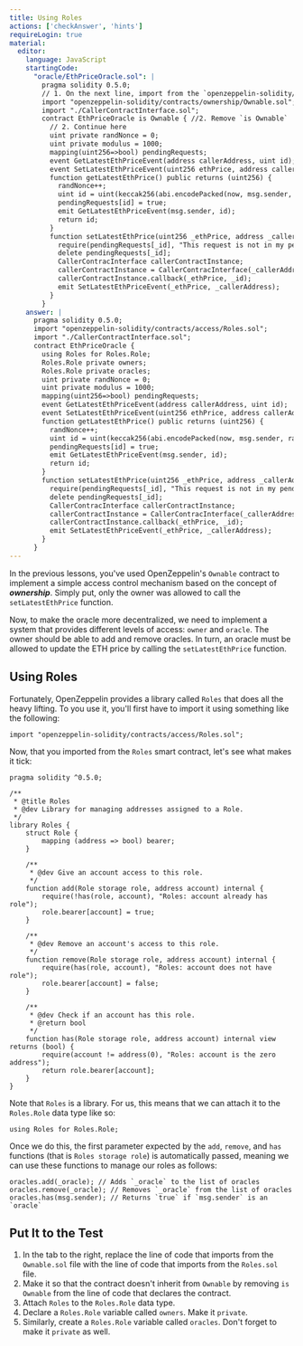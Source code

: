 ```yaml
---
title: Using Roles
actions: ['checkAnswer', 'hints']
requireLogin: true
material:
  editor:
    language: JavaScript
    startingCode:
      "oracle/EthPriceOracle.sol": |
        pragma solidity 0.5.0;
        // 1. On the next line, import from the `openzeppelin-solidity/contracts/access/Roles.sol` file
        import "openzeppelin-solidity/contracts/ownership/Ownable.sol";
        import "./CallerContractInterface.sol";
        contract EthPriceOracle is Ownable { //2. Remove `is Ownable`
          // 2. Continue here
          uint private randNonce = 0;
          uint private modulus = 1000;
          mapping(uint256=>bool) pendingRequests;
          event GetLatestEthPriceEvent(address callerAddress, uint id);
          event SetLatestEthPriceEvent(uint256 ethPrice, address callerAddress);
          function getLatestEthPrice() public returns (uint256) {
            randNonce++;
            uint id = uint(keccak256(abi.encodePacked(now, msg.sender, randNonce))) % modulus;
            pendingRequests[id] = true;
            emit GetLatestEthPriceEvent(msg.sender, id);
            return id;
          }
          function setLatestEthPrice(uint256 _ethPrice, address _callerAddress, uint256 _id) public onlyOwner {
            require(pendingRequests[_id], "This request is not in my pending list.");
            delete pendingRequests[_id];
            CallerContracInterface callerContractInstance;
            callerContractInstance = CallerContracInterface(_callerAddress);
            callerContractInstance.callback(_ethPrice, _id);
            emit SetLatestEthPriceEvent(_ethPrice, _callerAddress);
          }
        }
    answer: |
      pragma solidity 0.5.0;
      import "openzeppelin-solidity/contracts/access/Roles.sol";
      import "./CallerContractInterface.sol";
      contract EthPriceOracle {
        using Roles for Roles.Role;
        Roles.Role private owners;
        Roles.Role private oracles;
        uint private randNonce = 0;
        uint private modulus = 1000;
        mapping(uint256=>bool) pendingRequests;
        event GetLatestEthPriceEvent(address callerAddress, uint id);
        event SetLatestEthPriceEvent(uint256 ethPrice, address callerAddress);
        function getLatestEthPrice() public returns (uint256) {
          randNonce++;
          uint id = uint(keccak256(abi.encodePacked(now, msg.sender, randNonce))) % modulus;
          pendingRequests[id] = true;
          emit GetLatestEthPriceEvent(msg.sender, id);
          return id;
        }
        function setLatestEthPrice(uint256 _ethPrice, address _callerAddress, uint256 _id) public onlyOwner {
          require(pendingRequests[_id], "This request is not in my pending list.");
          delete pendingRequests[_id];
          CallerContracInterface callerContractInstance;
          callerContractInstance = CallerContracInterface(_callerAddress);
          callerContractInstance.callback(_ethPrice, _id);
          emit SetLatestEthPriceEvent(_ethPrice, _callerAddress);
        }
      }
---
```


In the previous lessons, you've used OpenZeppelin's `Ownable` contract to implement a simple access control mechanism based on the concept of ***ownership***. Simply put, only the owner was allowed to call the `setLatestEthPrice` function.

Now, to make the oracle more decentralized, we need to implement a system that provides different levels of access: `owner` and `oracle`. The owner should be able to add and remove oracles. In turn, an oracle must be allowed to update the ETH price by calling the `setLatestEthPrice` function.


## Using Roles

Fortunately, OpenZeppelin provides a library called `Roles` that does all the heavy lifting. To you use it, you'll first have to import it using something like the following:

```Solidity
import "openzeppelin-solidity/contracts/access/Roles.sol";
```


Now, that you imported from the `Roles` smart contract, let's see what makes it tick:

```Solidity
pragma solidity ^0.5.0;

/**
 * @title Roles
 * @dev Library for managing addresses assigned to a Role.
 */
library Roles {
    struct Role {
        mapping (address => bool) bearer;
    }

    /**
     * @dev Give an account access to this role.
     */
    function add(Role storage role, address account) internal {
        require(!has(role, account), "Roles: account already has role");
        role.bearer[account] = true;
    }

    /**
     * @dev Remove an account's access to this role.
     */
    function remove(Role storage role, address account) internal {
        require(has(role, account), "Roles: account does not have role");
        role.bearer[account] = false;
    }

    /**
     * @dev Check if an account has this role.
     * @return bool
     */
    function has(Role storage role, address account) internal view returns (bool) {
        require(account != address(0), "Roles: account is the zero address");
        return role.bearer[account];
    }
}
```

Note that `Roles` is a library. For us, this means that we can attach it to the `Roles.Role` data type like so:

```Solidity
using Roles for Roles.Role;
```

Once we do this, the first parameter expected by the `add`, `remove`, and `has` functions (that is `Roles storage role`) is automatically passed, meaning we can use these functions to manage our roles as follows:

```Solidity
oracles.add(_oracle); // Adds `_oracle` to the list of oracles
oracles.remove(_oracle); // Removes `_oracle` from the list of oracles
oracles.has(msg.sender); // Returns `true` if `msg.sender` is an `oracle`
```

## Put It to the Test

1. In the tab to the right, replace the line of code that imports from the `Ownable.sol` file with the line of code that imports from the `Roles.sol` file.
2. Make it so that the contract doesn't inherit from `Ownable` by removing `is Ownable` from the line of code that declares the contract.
3. Attach `Roles` to the `Roles.Role` data type.
4. Declare a `Roles.Role` variable called `owners`. Make it `private`.
5. Similarly, create a `Roles.Role` variable called `oracles`. Don't forget to make it `private` as well.
